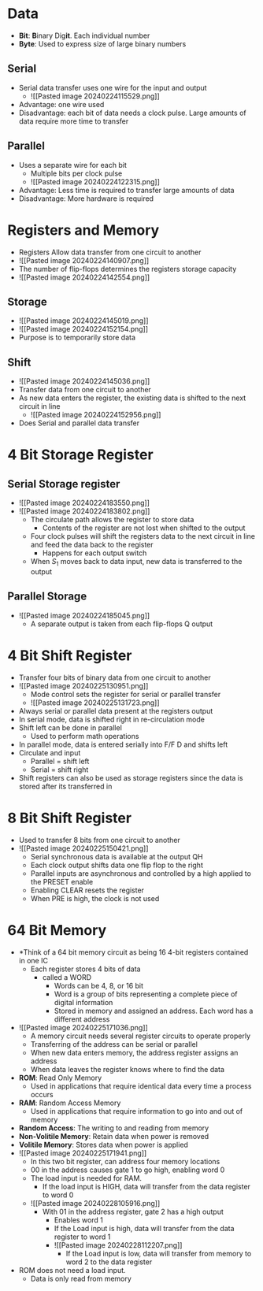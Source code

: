 # Data

- **Bit**: **B**inary Dig**it**. Each individual number
- **Byte**: Used to express size of large binary numbers

## Serial

- Serial data transfer uses one wire for the input and output
	- ![[Pasted image 20240224115529.png]] 
- Advantage: one wire used
- Disadvantage: each bit of data needs a clock pulse. Large amounts of data require more time to transfer

## Parallel

- Uses a separate wire for each bit
	- Multiple bits per clock pulse
	- ![[Pasted image 20240224122315.png]] 
- Advantage: Less time is required to transfer large amounts of data
- Disadvantage: More hardware is required

# Registers and Memory

- Registers Allow data transfer from one circuit to another
- ![[Pasted image 20240224140907.png]] 
- The number of flip-flops determines the registers storage capacity
- ![[Pasted image 20240224142554.png]] 

## Storage

- ![[Pasted image 20240224145019.png]] 
- ![[Pasted image 20240224152154.png]] 
- Purpose is to temporarily store data


## Shift 

- ![[Pasted image 20240224145036.png]] 
- Transfer data from one circuit to another
- As new data enters the register, the existing data is shifted to the next circuit in line
	- ![[Pasted image 20240224152956.png]] 
- Does Serial and parallel data transfer

# 4 Bit Storage Register

## Serial Storage register

- ![[Pasted image 20240224183550.png]] 
- ![[Pasted image 20240224183802.png]] 
	- The circulate path allows the register to store data
		- Contents of the register are not lost when shifted to the output
	- Four clock pulses will shift the registers data to the next circuit in line and feed the data back to the register
		- Happens for each output switch
	- When $S_1$ moves back to data input, new data is transferred to the output


## Parallel Storage

- ![[Pasted image 20240224185045.png]] 
	- A separate output is taken from each flip-flops Q output

# 4 Bit Shift Register

- Transfer four bits of binary data from one circuit to another
- ![[Pasted image 20240225130951.png]] 
	- Mode control sets the register for serial or parallel transfer
	- ![[Pasted image 20240225131723.png]] 
- Always serial or parallel data present at the registers output
- In serial mode, data is shifted right in re-circulation mode
- Shift left can be done in parallel
	- Used to perform math operations
- In parallel mode, data is entered serially into F/F D and shifts left
- Circulate and input
	- Parallel = shift left
	- Serial = shift right
- Shift registers can also be used as storage registers since the data is stored after its transferred in

# 8 Bit Shift Register

- Used to transfer 8 bits from one circuit to another
- ![[Pasted image 20240225150421.png]] 
	- Serial synchronous data is available at the output QH
	- Each clock output shifts data one flip flop to the right
	- Parallel inputs are asynchronous and controlled by a high applied to the PRESET enable
	- Enabling CLEAR resets the register
	- When PRE is high, the clock is not used


# 64 Bit Memory

- *Think of a 64 bit memory circuit as being 16 4-bit registers contained in one IC
	- Each register stores 4 bits of data
		- called a WORD
			- Words can be 4, 8, or 16 bit
			- Word is a group of bits representing a complete piece of digital information
			- Stored in memory and assigned an address. Each word has a different address
- ![[Pasted image 20240225171036.png]] 
	- A memory circuit needs several register circuits to operate properly
	- Transferring of the address can be serial or parallel
	- When new data enters memory, the address register assigns an address
	- When data leaves the register knows where to find the data
- **ROM**: Read Only Memory
	- Used in applications that require identical data every time a process occurs
- **RAM**: Random Access Memory 
	- Used in applications that require information to go into and out of memory
- **Random Access**: The writing to and reading from memory
- **Non-Volitile Memory**: Retain data when power is removed
- **Volitile Memory**: Stores data when power is applied
- ![[Pasted image 20240225171941.png]] 
	- In this two bit register, can address four memory locations
	- 00 in the address causes gate 1 to go high, enabling word 0
	- The load input is needed for RAM.
		- If the load input is HIGH, data will transfer from the data register to word 0
	- ![[Pasted image 20240228105916.png]] 
		- With 01 in the address register, gate 2 has a high output
			- Enables word 1
			- If the Load input is high, data will transfer from the data register to word 1
			- ![[Pasted image 20240228112207.png]] 
				- If the Load input is low, data will transfer from memory to word 2 to the data register
- ROM does not need a load input. 
	- Data is only read from memory
			